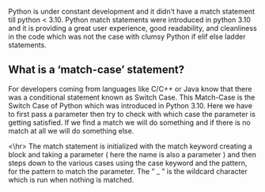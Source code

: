 Python is under constant development and it didn’t have a match statement till python < 3.10. Python match statements were introduced in python 3.10 and it is providing a great user experience, good readability, and cleanliness in the code which was not the case with clumsy Python if elif else ladder statements. 

<h2>What is a ‘match-case’ statement?</h2>
For developers coming from languages like C/C++ or Java know that there was a conditional statement known as Switch Case. This Match-Case is the Switch Case of Python which was introduced in Python 3.10. Here we have to first pass a parameter then try to check with which case the parameter is getting satisfied. If we find a match we will do something and if there is no match at all we will do something else.

<\hr>
The match statement is initialized with the match keyword creating a block and taking a parameter ( here the name is also a parameter ) and then steps down to the various cases using the case keyword and the pattern, for the pattern to match the parameter. The ” _  ” is the wildcard character which is run when nothing is matched.
